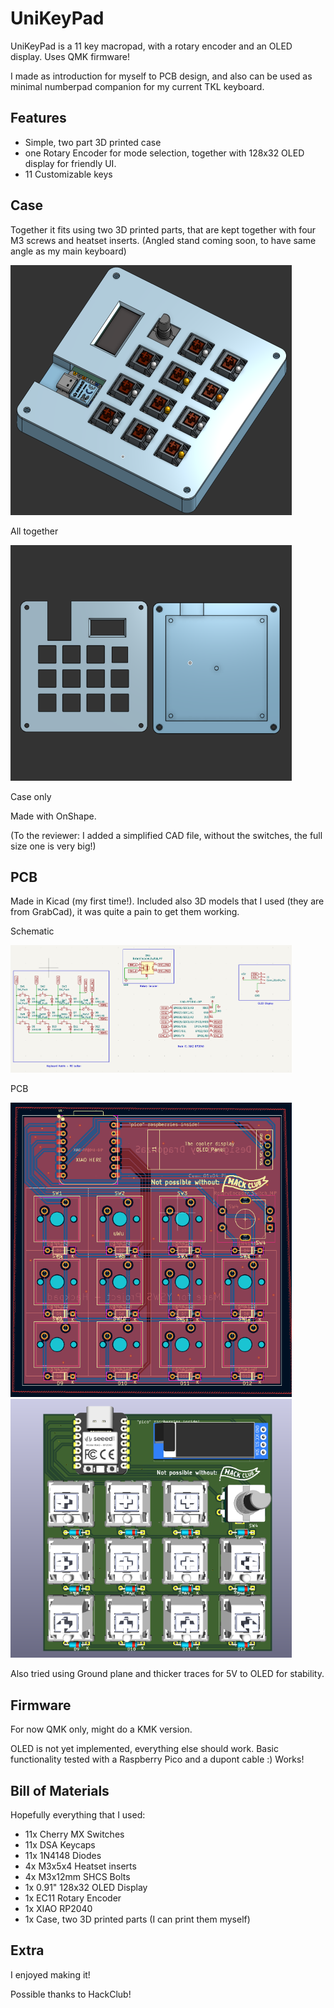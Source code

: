 # UniKeyPad
UniKeyPad is a 11 key macropad, with a rotary encoder and an OLED display. Uses QMK firmware!

I made as introduction for myself to PCB design, and also can be used as minimal numberpad companion for my current TKL keyboard.

## Features
- Simple, two part 3D printed case
- one Rotary Encoder for mode selection, together with 128x32 OLED display for friendly UI.
- 11 Customizable keys

## Case

Together it fits using two 3D printed parts, that are kept together with four M3 screws and heatset inserts.
(Angled stand coming soon, to have same angle as my main keyboard)


<img src=assets/onshape.png alt="CAD" width="450"/>

All together

<img src=assets/case.png alt="Opened case" width="450"/>

Case only

Made with OnShape.

(To the reviewer: I added a simplified CAD file, without the switches, the full size one is very big!)
## PCB

Made in Kicad (my first time!). Included also 3D models that I used (they are from GrabCad), it was quite a pain to get them working.

Schematic

<img src=assets/schematic.png alt="Schematic" width="450"/>

PCB

<img src=assets/pcb_design.png alt="PCB Design" width="450"/>
<img src=assets/pcb_render.png alt="PCB render" width="450"/>

Also tried using Ground plane and thicker traces for 5V to OLED for stability.

## Firmware

For now QMK only, might do a KMK version.

OLED is not yet implemented, everything else should work.
Basic functionality tested with a Raspberry Pico and a dupont cable :)
Works!

## Bill of Materials
Hopefully everything that I used:


- 11x Cherry MX Switches
- 11x DSA Keycaps
- 11x 1N4148 Diodes
- 4x M3x5x4 Heatset inserts
- 4x M3x12mm SHCS Bolts
- 1x 0.91" 128x32 OLED Display
- 1x EC11 Rotary Encoder
- 1x XIAO RP2040
- 1x Case, two 3D printed parts (I can print them myself)

## Extra
I enjoyed making it!

Possible thanks to HackClub!
